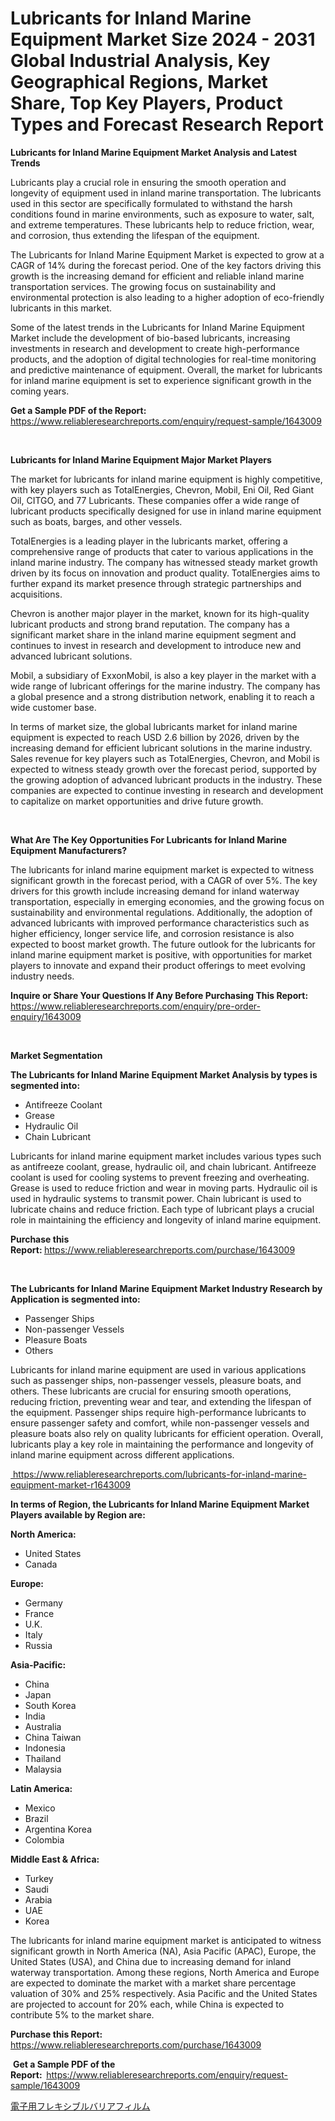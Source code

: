 <p><h1>Lubricants for Inland Marine Equipment Market Size 2024 - 2031 Global Industrial Analysis, Key Geographical Regions, Market Share, Top Key Players, Product Types and Forecast Research Report</h1></p><p><strong>Lubricants for Inland Marine Equipment Market Analysis and Latest Trends</strong></p>
<p><p>Lubricants play a crucial role in ensuring the smooth operation and longevity of equipment used in inland marine transportation. The lubricants used in this sector are specifically formulated to withstand the harsh conditions found in marine environments, such as exposure to water, salt, and extreme temperatures. These lubricants help to reduce friction, wear, and corrosion, thus extending the lifespan of the equipment.</p><p>The Lubricants for Inland Marine Equipment Market is expected to grow at a CAGR of 14% during the forecast period. One of the key factors driving this growth is the increasing demand for efficient and reliable inland marine transportation services. The growing focus on sustainability and environmental protection is also leading to a higher adoption of eco-friendly lubricants in this market.</p><p>Some of the latest trends in the Lubricants for Inland Marine Equipment Market include the development of bio-based lubricants, increasing investments in research and development to create high-performance products, and the adoption of digital technologies for real-time monitoring and predictive maintenance of equipment. Overall, the market for lubricants for inland marine equipment is set to experience significant growth in the coming years.</p></p>
<p><strong>Get a Sample PDF of the Report:&nbsp;</strong> <a href="https://www.reliableresearchreports.com/enquiry/request-sample/1643009">https://www.reliableresearchreports.com/enquiry/request-sample/1643009</a></p>
<p>&nbsp;</p>
<p><strong>Lubricants for Inland Marine Equipment Major Market Players</strong></p>
<p><p>The market for lubricants for inland marine equipment is highly competitive, with key players such as TotalEnergies, Chevron, Mobil, Eni Oil, Red Giant Oil, CITGO, and 77 Lubricants. These companies offer a wide range of lubricant products specifically designed for use in inland marine equipment such as boats, barges, and other vessels.</p><p>TotalEnergies is a leading player in the lubricants market, offering a comprehensive range of products that cater to various applications in the inland marine industry. The company has witnessed steady market growth driven by its focus on innovation and product quality. TotalEnergies aims to further expand its market presence through strategic partnerships and acquisitions.</p><p>Chevron is another major player in the market, known for its high-quality lubricant products and strong brand reputation. The company has a significant market share in the inland marine equipment segment and continues to invest in research and development to introduce new and advanced lubricant solutions.</p><p>Mobil, a subsidiary of ExxonMobil, is also a key player in the market with a wide range of lubricant offerings for the marine industry. The company has a global presence and a strong distribution network, enabling it to reach a wide customer base.</p><p>In terms of market size, the global lubricants market for inland marine equipment is expected to reach USD 2.6 billion by 2026, driven by the increasing demand for efficient lubricant solutions in the marine industry. Sales revenue for key players such as TotalEnergies, Chevron, and Mobil is expected to witness steady growth over the forecast period, supported by the growing adoption of advanced lubricant products in the industry. These companies are expected to continue investing in research and development to capitalize on market opportunities and drive future growth.</p></p>
<p>&nbsp;</p>
<p><strong>What Are The Key Opportunities For Lubricants for Inland Marine Equipment Manufacturers?</strong></p>
<p><p>The lubricants for inland marine equipment market is expected to witness significant growth in the forecast period, with a CAGR of over 5%. The key drivers for this growth include increasing demand for inland waterway transportation, especially in emerging economies, and the growing focus on sustainability and environmental regulations. Additionally, the adoption of advanced lubricants with improved performance characteristics such as higher efficiency, longer service life, and corrosion resistance is also expected to boost market growth. The future outlook for the lubricants for inland marine equipment market is positive, with opportunities for market players to innovate and expand their product offerings to meet evolving industry needs.</p></p>
<p><strong>Inquire or Share Your Questions If Any Before Purchasing This Report:</strong> <a href="https://www.reliableresearchreports.com/enquiry/pre-order-enquiry/1643009">https://www.reliableresearchreports.com/enquiry/pre-order-enquiry/1643009</a></p>
<p>&nbsp;</p>
<p><strong>Market Segmentation</strong></p>
<p><strong>The Lubricants for Inland Marine Equipment Market Analysis by types is segmented into:</strong></p>
<p><ul><li>Antifreeze Coolant</li><li>Grease</li><li>Hydraulic Oil</li><li>Chain Lubricant</li></ul></p>
<p><p>Lubricants for inland marine equipment market includes various types such as antifreeze coolant, grease, hydraulic oil, and chain lubricant. Antifreeze coolant is used for cooling systems to prevent freezing and overheating. Grease is used to reduce friction and wear in moving parts. Hydraulic oil is used in hydraulic systems to transmit power. Chain lubricant is used to lubricate chains and reduce friction. Each type of lubricant plays a crucial role in maintaining the efficiency and longevity of inland marine equipment.</p></p>
<p><strong>Purchase this Report:&nbsp;</strong><a href="https://www.reliableresearchreports.com/purchase/1643009">https://www.reliableresearchreports.com/purchase/1643009</a></p>
<p>&nbsp;</p>
<p><strong>The Lubricants for Inland Marine Equipment Market Industry Research by Application is segmented into:</strong></p>
<p><ul><li>Passenger Ships</li><li>Non-passenger Vessels</li><li>Pleasure Boats</li><li>Others</li></ul></p>
<p><p>Lubricants for inland marine equipment are used in various applications such as passenger ships, non-passenger vessels, pleasure boats, and others. These lubricants are crucial for ensuring smooth operations, reducing friction, preventing wear and tear, and extending the lifespan of the equipment. Passenger ships require high-performance lubricants to ensure passenger safety and comfort, while non-passenger vessels and pleasure boats also rely on quality lubricants for efficient operation. Overall, lubricants play a key role in maintaining the performance and longevity of inland marine equipment across different applications.</p></p>
<p><a href="https://www.reliableresearchreports.com/lubricants-for-inland-marine-equipment-market-r1643009">&nbsp;https://www.reliableresearchreports.com/lubricants-for-inland-marine-equipment-market-r1643009</a></p>
<p><strong>In terms of Region, the Lubricants for Inland Marine Equipment Market Players available by Region are:</strong></p>
<p>
    <p> <strong> North America: </strong>
        <ul>
            <li>United States</li>
            <li>Canada</li>
        </ul>
        </p> 
    <p> <strong> Europe: </strong>
        <ul>
            <li>Germany</li>
            <li>France</li>
            <li>U.K.</li>
            <li>Italy</li>
            <li>Russia</li>
        </ul>
        </p> 
    <p> <strong> Asia-Pacific: </strong>
        <ul>
            <li>China</li>
            <li>Japan</li>
            <li>South Korea</li>
            <li>India</li>
            <li>Australia</li>
            <li>China Taiwan</li>
            <li>Indonesia</li>
            <li>Thailand</li>
            <li>Malaysia</li>
        </ul>
        </p> 
    <p> <strong> Latin America: </strong>
        <ul>
            <li>Mexico</li>
            <li>Brazil</li>
            <li>Argentina Korea</li>
            <li>Colombia</li>
        </ul>
        </p> 
    <p> <strong> Middle East & Africa: </strong>
        <ul>
            <li>Turkey</li>
            <li>Saudi</li>
            <li>Arabia</li>
            <li>UAE</li>
            <li>Korea</li>
        </ul>
    </p>
    </p>
<p><p>The lubricants for inland marine equipment market is anticipated to witness significant growth in North America (NA), Asia Pacific (APAC), Europe, the United States (USA), and China due to increasing demand for inland waterway transportation. Among these regions, North America and Europe are expected to dominate the market with a market share percentage valuation of 30% and 25% respectively. Asia Pacific and the United States are projected to account for 20% each, while China is expected to contribute 5% to the market share.</p></p>
<p><strong>Purchase this Report: </strong><a href="https://www.reliableresearchreports.com/purchase/1643009">https://www.reliableresearchreports.com/purchase/1643009</a></p>
<p>&nbsp;<strong>Get a Sample PDF of the Report:&nbsp;&nbsp;</strong><a href="https://www.reliableresearchreports.com/enquiry/request-sample/1643009">https://www.reliableresearchreports.com/enquiry/request-sample/1643009</a></p>
<p><strong></strong></p>
<p><p><a href="https://github.com/KaliMetz2023/Market-Research-Report-List-1/blob/main/9980971114000.md">電子用フレキシブルバリアフィルム</a></p></p>